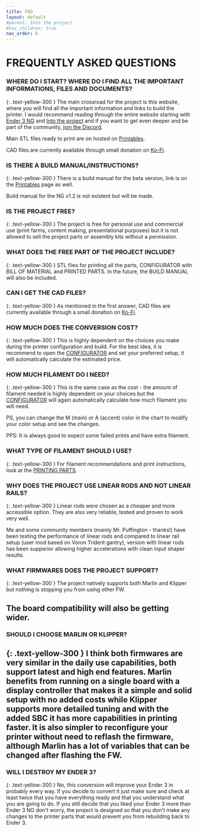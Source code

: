 ```yaml
---
title: FAQ
layout: default
#parent: Into the project
#has_children: true
nav_order: 6
---
```

# FREQUENTLY ASKED QUESTIONS

### WHERE DO I START? WHERE DO I FIND ALL THE IMPORTANT INFORMATIONS, FILES AND DOCUMENTS?
{: .text-yellow-300 }
The main crossroad for the project is this website, where you will find all the important information and links to build the printer.
I would recommend reading through the entire website starting with [Ender 3 NG] and [Into the project] and if you want to get even deeper and be part of the community, [join the Discord].

Main STL files ready to print are on hosted on [Printables].

CAD files are currently available through small donation on [Ko-Fi].

### IS THERE A BUILD MANUAL/INSTRUCTIONS?
{: .text-yellow-300 }
There is a build manual for the beta version, link is on the [Printables] page as well.

Build manual for the NG v1.2 is not existent but will be made.

### IS THE PROJECT FREE?
{: .text-yellow-300 }
The project is free for personal use and commercial use (print farms, content making, presentational purposes) but it is not allowed to sell the project parts or assembly kits without a permission.

### WHAT DOES THE FREE PART OF THE PROJECT INCLUDE?
{: .text-yellow-300 }
STL files for printing all the parts, CONFIGURATOR with BILL OF MATERIAL and PRINTED PARTS. In the future, the BUILD MANUAL will also be included.

### CAN I GET THE CAD FILES?
{: .text-yellow-300 }
As mentioned in the first answer, CAD files are currently available through a small donation on [Ko-Fi].

### HOW MUCH DOES THE CONVERSION COST?
{: .text-yellow-300 }
This is highly dependent on the choices you make during the printer configuration and build. For the best idea, it is recommend to open the [CONFIGURATOR] and set your preferred setup, it will automatically calculate the estimated price.

### HOW MUCH FILAMENT DO I NEED?
{: .text-yellow-300 }
This is the same case as the cost - the amount of filament needed is highly dependent on your choices but the [CONFIGURATOR] will again automatically calculate how much filament you will need.

PS, you can change the M (main) or A (accent) color in the chart to modify your color setup and see the changes.

PPS: It is always good to expect some failed prints and have extra filament.

### WHAT TYPE OF FILAMENT SHOULD I USE?
{: .text-yellow-300 }
For filament recommendations and print instructions, look at the [PRINTING PARTS].

### WHY DOES THE PROJECT USE LINEAR RODS AND NOT LINEAR RAILS?
{: .text-yellow-300 }
Linear rods were chosen as a cheaper and more accessible option. They are also very reliable, tested and proven to work very well.

Me and some community members (mainly Mr. Puffington - thanks!) have been testing the performance of linear rods and compared to linear rail setup (user mod based on Voron Trident gantry), version with linear rods has been supperior allowing higher accelerations with clean input shaper results.

### WHAT FIRMWARES DOES THE PROJECT SUPPORT?
{: .text-yellow-300 }
The project natively supports both Marlin and Klipper but nothing is stopping you from using other FW.

The board compatibility will also be getting wider.
---
### SHOULD I CHOOSE MARLIN OR KLIPPER?
{: .text-yellow-300 }
I think both firmwares are very similar in the daily use capabilities, both support latest and high end features. Marlin benefits from running on a single board with a display controller that makes it a simple and solid setup with no added costs while Klipper supports more detailed tuning and with the added SBC it has more capabilities in printing faster. It is also simpler to reconfigure your printer without need to reflash the firmware, although Marlin has a lot of variables that can be changed after flashing the FW.
---
### WILL I DESTROY MY ENDER 3?
{: .text-yellow-300 }
No, this conversion will improve your Ender 3 in probably every way. If you decide to convert it just make sure and check at least twice that you have everything ready and that you understand what you are going to do. If you still decide that you liked your Ender 3 more than Ender 3 NG don't worry, the project is designed so that you don't make any changes to the printer parts that would prevent you from rebuilding back to Ender 3.

[Ender 3 NG]: https://rh3d.github.io/E3NG_docs/
[Into the project]: https://rh3d.github.io/E3NG_docs/into.html
[join the Discord]: https://discord.com/invite/Zkvu6uu2AR
[Printables]: https://www.printables.com/en/model/469280
[Ko-Fi]: https://ko-fi.com/rh3dcz
[CONFIGURATOR]: https://rh3d.github.io/E3NG_docs/into.html
[PRINTING PARTS]: https://rh3d.github.io/E3NG_docs/printing.html
